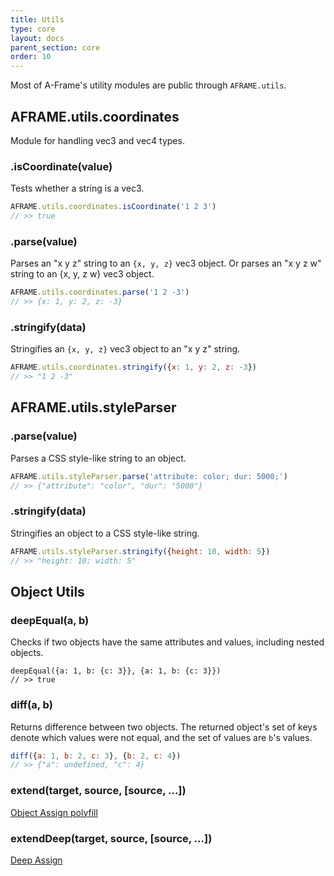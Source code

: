 ```yaml
---
title: Utils
type: core
layout: docs
parent_section: core
order: 10
---
```


Most of A-Frame's utility modules are public through `AFRAME.utils`.

<!--toc-->

## AFRAME.utils.coordinates

Module for handling vec3 and vec4 types.

### .isCoordinate(value)

Tests whether a string is a vec3.

```js
AFRAME.utils.coordinates.isCoordinate('1 2 3')
// >> true
```

### .parse(value)

Parses an "x y z" string to an `{x, y, z}` vec3 object. Or parses an "x y z w" string to an {x, y, z w} vec3 object.

```js
AFRAME.utils.coordinates.parse('1 2 -3')
// >> {x: 1, y: 2, z: -3}
```

### .stringify(data)

Stringifies an `{x, y, z}` vec3 object to an "x y z" string.

```js
AFRAME.utils.coordinates.stringify({x: 1, y: 2, z: -3})
// >> "1 2 -3"
```

## AFRAME.utils.styleParser

### .parse(value)

Parses a CSS style-like string to an object.

```js
AFRAME.utils.styleParser.parse('attribute: color; dur: 5000;')
// >> {"attribute": "color", "dur": "5000"}
```

### .stringify(data)

Stringifies an object to a CSS style-like string.

```js
AFRAME.utils.styleParser.stringify({height: 10, width: 5})
// >> "height: 10; width: 5"
```

## Object Utils

### deepEqual(a, b)

Checks if two objects have the same attributes and values, including nested objects.

```
deepEqual({a: 1, b: {c: 3}}, {a: 1, b: {c: 3}})
// >> true
```

### diff(a, b)

Returns difference between two objects. The returned object's set of keys denote which values were not equal, and the set of values are `b`'s values.

```js
diff({a: 1, b: 2, c: 3}, {b: 2, c: 4})
// >> {"a": undefined, "c": 4}
```

### extend(target, source, [source, ...])

[Object Assign polyfill](https://www.npmjs.com/package/object-assign)

### extendDeep(target, source, [source, ...])

[Deep Assign](https://www.npmjs.com/package/deep-assign)
